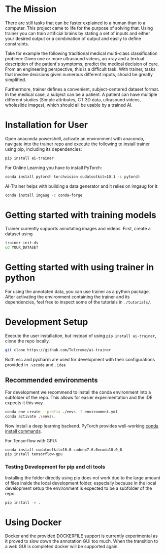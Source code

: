# The Mission

<!-- What task does trainer solve? -->
There are still tasks that can be faster explained to a human than to a computer.
This project came to life for the purpose of solving that. 
Using trainer you can train artificial brains by stating a set of inputs and either your desired output or a combination of output and easily to define constraints.

<!-- Motivation -->
Take for example the following traditional medical multi-class classification problem:
Given one or more ultrasound videos, an xray and a textual description of the patient's symptoms,
predict the medical decision of care.
From an engineering perspective, this is a difficult task.
With trainer, tasks that involve decisions given numerous different inputs,
should be greatly simplified.

<!-- Dataset Format -->
Furthermore, trainer defines a convenient, subject-centered dataset format.
In the medical case, a subject can be a patient.
A patient can have multiple different studies
(Simple attributes, CT 3D data, ultrasound videos, wholeslide images),
which should all be usable by a trained AI.

# Installation for User

Open anaconda powershell, activate an environment with anaconda, navigate into the trainer repo and execute the following to install trainer using pip, including its dependencies:

```bash
pip install ai-trainer
```

For Online Learning you have to install PyTorch:
```bash
conda install pytorch torchvision cudatoolkit=10.1 -c pytorch
```

AI-Trainer helps with building a data generator and it relies on imgaug for it:

```bash
conda install imgaug -c conda-forge
```

# Getting started with training models

Trainer currently supports annotating images and videos.
First, create a dataset using

```bash
trainer init-ds
cd YOUR_DATASET
```

# Getting started with using trainer in python

For using the annotated data, you can use trainer as a python package.
After activating the environment containing the trainer and its dependencies,
feel free to inspect some of the tutorials in ```./tutorials/```.

# Development Setup

Execute the user installation,
but instead of using `pip install ai-trainer`,
clone the repo locally.

```bash
git clone https://github.com/Telcrome/ai-trainer
```

Both vsc and pycharm are used for development with
their configurations provided in ```.vscode``` and ```.idea```

## Recommended environments

For development we recommend to install the conda environment into a subfolder of the repo.
This allows for easier experimentation and the IDE expects it this way.

```bash
conda env create --prefix ./envs -f environment.yml
conda activate .\envs\.
```

Now install a deep learning backend.
PyTorch provides well-working [conda install commands](https://pytorch.org/get-started/locally/).

For Tensorflow with GPU:
```bash
conda install cudatoolkit=10.0 cudnn=7.6.0=cuda10.0_0
pip install tensorflow-gpu
```

### Testing Development for pip and cli tools

Installing the folder directly using pip does not work due to the large amount of files inside the local development folder,
especially because in the local development setup the environment is expected to be a subfolder of the repo.
```bash
pip install -e .
```

# Using Docker

Docker and the provided DOCKERFILE support is currently experimental as it proved to slow down the annotation GUI too much.
When the transition to a web GUI is completed docker will be supported again.